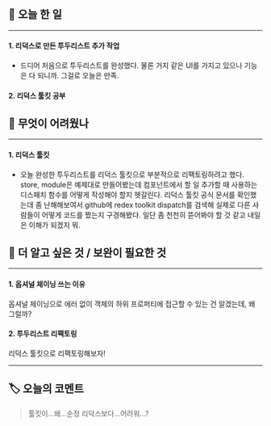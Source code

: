 ## 📅 오늘 한 일
---
#### 1. 리덕스로 만든 투두리스트 추가 작업
- 드디어 처음으로 투두리스트를 완성했다. 물론 거지 같은 UI를 가지고 있으나 기능은 다 되니까. 그걸로 오늘은 만족.
#### 2. 리덕스 툴킷 공부

## 🥵 무엇이 어려웠나
---
#### 1. 리덕스 툴킷
- 오늘 완성한 투두리스트를 리덕스 툴킷으로 부분적으로 리팩토링하려고 했다. store, module은 예제대로 만들어봤는데 컴포넌트에서 할 일 추가할 때 사용하는 디스패치 함수를 어떻게 작성해야 할지 헷갈린다. 리덕스 툴킷 공식 문서를 확인했는데 좀 난해해보여서 github에 redex toolkit dispatch를 검색해 실제로 다른 사람들이 어떻게 코드를 짰는지 구경해봤다. 일단 좀 천천히 뜯어봐야 할 것 같고 내일은 이해가 되겠지 뭐.

## 🔎 더 알고 싶은 것 / 보완이 필요한 것
---
#### 1. 옵셔널 체이닝 쓰는 이유
옵셔널 체이닝으로 에러 없이 객체의 하위 프로퍼티에 접근할 수 있는 건 알겠는데, 왜 그럴까?
#### 2. 투두리스트 리팩토링
리덕스 툴킷으로 리팩토링해보자!

---
## 🏷️ 오늘의 코멘트
> 툴킷이...왜...순정 리덕스보다...어려워...?